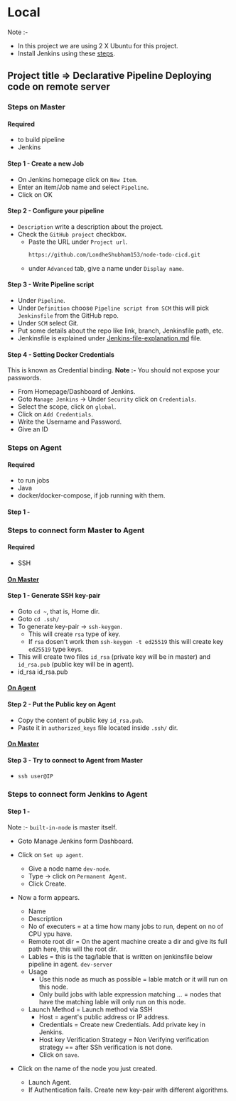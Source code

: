 # Local

Note :-

- In this project we are using 2 X Ubuntu for this project.
- Install Jenkins using these [steps](../../01-Jenkins-installation/install.md).

## Project title => Declarative Pipeline Deploying code on remote server

### Steps on Master

#### Required

- to build pipeline
- Jenkins

#### Step 1 - Create a new Job

- On Jenkins homepage click on `New Item`.
- Enter an item/Job name and select `Pipeline`.
- Click on OK

#### Step 2 - Configure your pipeline

- `Description` write a description about the project.
- Check the `GitHub project` checkbox.
  - Paste the URL under `Project url`.
    ```bash
    https://github.com/LondheShubham153/node-todo-cicd.git
    ```
  - under `Advanced` tab, give a name under `Display name`.

#### Step 3 - Write Pipeline script

- Under `Pipeline`.
- Under `Definition` choose `Pipeline script from SCM` this will pick `Jenkinsfile` from the GitHub repo.
- Under `SCM` select Git.
- Put some details about the repo like link, branch, Jenkinsfile path, etc.
- Jenkinsfile is explained under [Jenkins-file-explanation.md](./jenkins-file-explanation.md) file.

#### Step 4 - Setting Docker Credentials

This is known as Credential binding.
**Note :-** You should not expose your passwords.

- From Homepage/Dashboard of Jenkins.
- Goto `Manage Jenkins` -> Under `Security` click on `Credentials`.
- Select the scope, click on `global`.
- Click on `Add Credentials`.
- Write the Username and Password.
- Give an ID

### Steps on Agent

#### Required

- to run jobs
- Java
- docker/docker-compose, if job running with them.

#### Step 1 -

### Steps to connect form Master to Agent

#### Required

- SSH

#### [On Master]()

#### Step 1 - Generate SSH key-pair

- Goto `cd ~`, that is, Home dir.
- Goto `cd .ssh/`
- To generate key-pair -> `ssh-keygen`.
  - This will create `rsa` type of key.
  - If `rsa` dosen't work then `ssh-keygen -t ed25519` this will create key `ed25519` type keys.
- This will create two files `id_rsa` (private key will be in master) and `id_rsa.pub` (public key will be in agent).
- id_rsa id_rsa.pub

#### [On Agent]()

#### Step 2 - Put the Public key on Agent

- Copy the content of public key `id_rsa.pub`.
- Paste it in `authorized_keys` file located inside `.ssh/` dir.

#### [On Master]()

#### Step 3 - Try to connect to Agent from Master

- `ssh user@IP`

### Steps to connect form Jenkins to Agent

#### Step 1 -

Note :- `built-in-node` is master itself.

- Goto Manage Jenkins form Dashboard.
- Click on `Set up agent`.
  - Give a node name `dev-node`.
  - Type -> click on `Permanent Agent`.
  - Click Create.
- Now a form appears.

  - Name
  - Description
  - No of executers = at a time how many jobs to run, depent on no of CPU ypu have.
  - Remote root dir = On the agent machine create a dir and give its full path here, this will the root dir.
  - Lables = this is the tag/lable that is written on jenkinsfile below pipeline in agent. `dev-server`
  - Usage
    - Use this node as much as possible = lable match or it will run on this node.
    - Only build jobs with lable expression matching ... = nodes that have the matching lable will only run on this node.
  - Launch Method = Launch method via SSH
    - Host = agent's public address or IP address.
    - Credentials = Create new Credentials. Add private key in Jenkins.
    - Host key Verification Strategy = Non Verifying verification strategy == after SSh verification is not done.
    - Click on `save`.

- Click on the name of the node you just created.
  - Launch Agent.
  - If Authentication fails. Create new key-pair with different algorithms.
